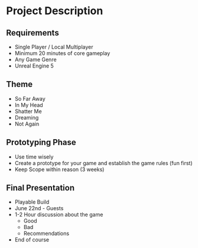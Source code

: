 # Project Description

## Requirements

- Single Player / Local Multiplayer
- Minimum 20 minutes of core gameplay
- Any Game Genre
- Unreal Engine 5

## Theme

- So Far Away
- In My Head
- Shatter Me
- Dreaming
- Not Again

## Prototyping Phase

- Use time wisely
- Create a prototype for your game and establish the game rules (fun first)
- Keep Scope within reason (3 weeks)

## Final Presentation

- Playable Build
- June 22nd - Guests
- 1-2 Hour discussion about the game
    - Good
    - Bad
    - Recommendations
- End of course